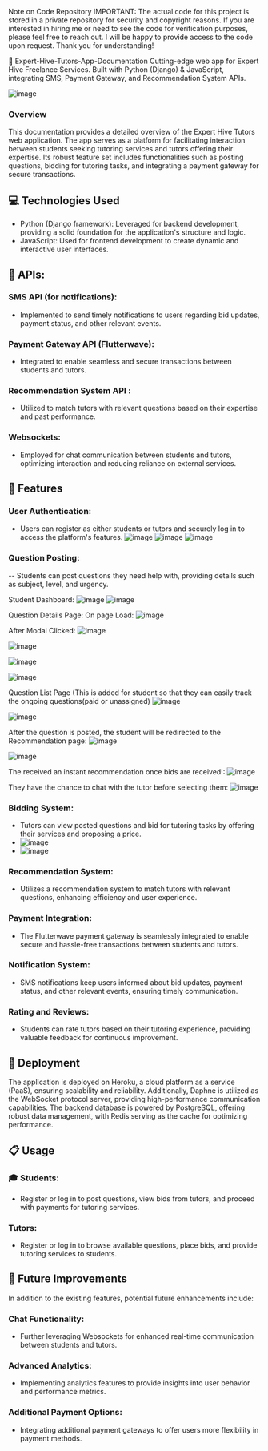 Note on Code Repository
IMPORTANT: The actual code for this project is stored in a private repository for security and copyright reasons. If you are interested in hiring me or need to see the code for verification purposes, please feel free to reach out. I will be happy to provide access to the code upon request. Thank you for understanding!


🚀 Expert-Hive-Tutors-App-Documentation
Cutting-edge web app for Expert Hive Freelance Services. Built with Python (Django) &amp; JavaScript, integrating SMS, Payment Gateway, and Recommendation System APIs.

![image](https://github.com/user-attachments/assets/cb07f33f-90d3-4075-bbd3-fe43d5fcf22d)

### Overview 

This documentation provides a detailed overview of the Expert Hive Tutors web application. The app serves as a platform for facilitating interaction between students seeking tutoring services and tutors offering their expertise. Its robust feature set includes functionalities such as posting questions, bidding for tutoring tasks, and integrating a payment gateway for secure transactions.

## 💻 Technologies Used

 - Python (Django framework): Leveraged for backend development, providing a solid foundation for the application's structure and logic.
 - JavaScript: Used for frontend development to create dynamic and interactive user interfaces.

## 🔌 APIs:

### SMS API (for notifications):
 - Implemented to send timely notifications to users regarding bid updates, payment status, and other relevant events.
### Payment Gateway API (Flutterwave): 
 - Integrated to enable seamless and secure transactions between students and tutors.
### Recommendation System API : 
 - Utilized to match tutors with relevant questions based on their expertise and past performance.
### Websockets: 
 - Employed for chat communication between students and tutors, optimizing interaction and reducing reliance on external services.

## 🌟 Features
### User Authentication: 

 - Users can register as either students or tutors and securely log in to access the platform's features.
  ![image](https://github.com/user-attachments/assets/a1ca2f26-86b7-4530-9ca6-a82535603982)
![image](https://github.com/user-attachments/assets/e2b07779-2369-42f1-862d-f0d60a6c41c1)
![image](https://github.com/user-attachments/assets/ba1eb129-1610-44d8-b6e1-3277e3df7806)


### Question Posting: 
 -- Students can post questions they need help with, providing details such as subject, level, and urgency.
 
 Student Dashboard:
 ![image](https://github.com/user-attachments/assets/673de0ea-6048-47aa-92ed-9249004f258a)
 ![image](https://github.com/user-attachments/assets/e56a8c2d-dfb4-414a-be17-c741baff1697)


Question Details Page:
On page Load:
![image](https://github.com/user-attachments/assets/971a7f29-3fc9-41e7-82ac-6f3f2c475993)

After Modal Clicked:
![image](https://github.com/user-attachments/assets/314cf66b-0078-42fa-880b-e6406cbcfc01)

![image](https://github.com/user-attachments/assets/1f195b33-1f48-4961-a730-736300d100fc)

![image](https://github.com/user-attachments/assets/5e647616-69d3-4e17-a0cb-767007bb9635)

![image](https://github.com/user-attachments/assets/c1b2dc43-41e2-4c7b-a3aa-f949476e3612)

Question List Page (This is added for student so that they can easily track the ongoing questions(paid or unassigned)
![image](https://github.com/user-attachments/assets/4ca312b0-bfd8-431f-a144-7d73d392517e)

![image](https://github.com/user-attachments/assets/b78092e6-b5c8-4134-be10-8dc09f5733d0)

After the question is posted, the student will be redirected to the Recommendation page:
![image](https://github.com/user-attachments/assets/33e885dd-2e08-40b1-97ed-d56347f9c5e8)

![image](https://github.com/user-attachments/assets/56427799-d3b7-4e21-be05-2a11d7c98766)

The received an instant recommendation once bids are received!:
![image](https://github.com/user-attachments/assets/4f38b064-17d8-4a08-b7c5-e21ffb9b215b)

They have the chance to chat with the tutor before selecting them:
![image](https://github.com/user-attachments/assets/8f50811a-e0fd-4e51-837d-08141c7dd09f)



### Bidding System: 
 - Tutors can view posted questions and bid for tutoring tasks by offering their services and proposing a price.
 - ![image](https://github.com/user-attachments/assets/f86cc121-fb51-445b-9529-a4ba271984a1)
 - ![image](https://github.com/user-attachments/assets/c3ad4de3-ceca-4c0a-b4c3-2d2f33992d69)


### Recommendation System: 
 - Utilizes a recommendation system to match tutors with relevant questions, enhancing efficiency and user experience.
### Payment Integration: 
 - The Flutterwave payment gateway is seamlessly integrated to enable secure and hassle-free transactions between students and tutors.
### Notification System: 
 - SMS notifications keep users informed about bid updates, payment status, and other relevant events, ensuring timely communication.

### Rating and Reviews: 
 - Students can rate tutors based on their tutoring experience, providing valuable feedback for continuous improvement.

## 🚀 Deployment
The application is deployed on Heroku, a cloud platform as a service (PaaS), ensuring scalability and reliability. Additionally, Daphne is utilized as the WebSocket protocol server, providing high-performance communication capabilities. The backend database is powered by PostgreSQL, offering robust data management, with Redis serving as the cache for optimizing performance.

## 📋 Usage
### 🎓 Students:
  - Register or log in to post questions, view bids from tutors, and proceed with payments for tutoring services.
    
###  Tutors:
  - Register or log in to browse available questions, place bids, and provide tutoring services to students.

## 🔮 Future Improvements
In addition to the existing features, potential future enhancements include:

### Chat Functionality: 
  - Further leveraging Websockets for enhanced real-time communication between students and tutors.
### Advanced Analytics: 
  - Implementing analytics features to provide insights into user behavior and performance metrics.
### Additional Payment Options: 
  - Integrating additional payment gateways to offer users more flexibility in payment methods.
